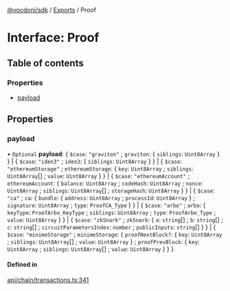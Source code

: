 [@vocdoni/sdk](/sdk) / [Exports](../modules) / Proof

# Interface: Proof

## Table of contents

### Properties

- [payload](Proof#payload)

## Properties

### payload

• `Optional` **payload**: \{ `$case`: ``"graviton"`` ; `graviton`: \{ `siblings`: `Uint8Array`  }  } \| \{ `$case`: ``"iden3"`` ; `iden3`: \{ `siblings`: `Uint8Array`  }  } \| \{ `$case`: ``"ethereumStorage"`` ; `ethereumStorage`: \{ `key`: `Uint8Array` ; `siblings`: `Uint8Array`[] ; `value`: `Uint8Array`  }  } \| \{ `$case`: ``"ethereumAccount"`` ; `ethereumAccount`: \{ `balance`: `Uint8Array` ; `codeHash`: `Uint8Array` ; `nonce`: `Uint8Array` ; `siblings`: `Uint8Array`[] ; `storageHash`: `Uint8Array`  }  } \| \{ `$case`: ``"ca"`` ; `ca`: \{ `bundle`: \{ `address`: `Uint8Array` ; `processId`: `Uint8Array`  } ; `signature`: `Uint8Array` ; `type`: `ProofCA_Type`  }  } \| \{ `$case`: ``"arbo"`` ; `arbo`: \{ `keyType`: `ProofArbo_KeyType` ; `siblings`: `Uint8Array` ; `type`: `ProofArbo_Type` ; `value`: `Uint8Array`  }  } \| \{ `$case`: ``"zkSnark"`` ; `zkSnark`: \{ `a`: `string`[] ; `b`: `string`[] ; `c`: `string`[] ; `circuitParametersIndex`: `number` ; `publicInputs`: `string`[]  }  } \| \{ `$case`: ``"minimeStorage"`` ; `minimeStorage`: \{ `proofNextBlock?`: \{ `key`: `Uint8Array` ; `siblings`: `Uint8Array`[] ; `value`: `Uint8Array`  } ; `proofPrevBlock`: \{ `key`: `Uint8Array` ; `siblings`: `Uint8Array`[] ; `value`: `Uint8Array`  }  }  }

#### Defined in

[api/chain/transactions.ts:341](https://github.com/vocdoni/vocdoni-sdk/blob/9e24a20/src/api/chain/transactions.ts#L341)
